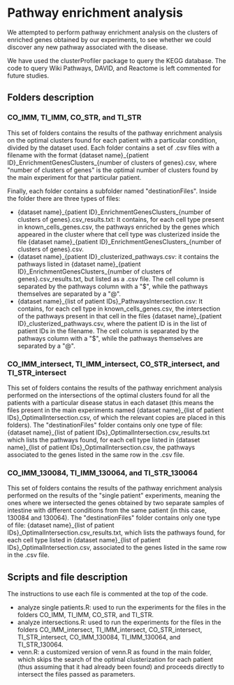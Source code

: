 # Pathway enrichment analysis
We attempted to perform pathway enrichment analysis on the clusters of enriched genes obtained by our experiments, to see whether we could discover any new pathway associated with the disease. 

We have used the clusterProfiler package to query the KEGG database. The code to query Wiki Pathways, DAVID, and Reactome is left commented for future studies.

## Folders description
### CO_IMM, TI_IMM, CO_STR, and TI_STR
This set of folders contains the results of the pathway enrichment analysis on the optimal clusters found for each patient with a particular condition, divided by the dataset used.
Each folder contains a set of .csv files with a filename with the format {dataset name}\_{patient ID}\_EnrichmentGenesClusters\_{number of clusters of genes}.csv, where "number of clusters of genes" is the optimal number of clusters found by the main experiment for that particular patient.

Finally, each folder contains a subfolder named "destinationFiles". Inside the folder there are three types of files: 
* {dataset name}\_{patient ID}\_EnrichmentGenesClusters\_{number of clusters of genes}.csv_results.txt: It contains, for each cell type present in known_cells_genes.csv, the pathways enriched by the genes which appeared in the cluster where that cell type was clusterized inside the file {dataset name}\_{patient ID}\_EnrichmentGenesClusters\_{number of clusters of genes}.csv.
* {dataset name}\_{patient ID}\_clusterized_pathways.csv: it contains the pathways listed in {dataset name}\_{patient ID}\_EnrichmentGenesClusters\_{number of clusters of genes}.csv_results.txt, but listed as a .csv file. The cell column is separated by the pathways column with a "$", while the pathways themselves are separated by a "@".
* {dataset name}\_{list of patient IDs}\_PathwaysIntersection.csv: It contains, for each cell type in known_cells_genes.csv, the intersection of the pathways present in that cell in the files {dataset name}\_{patient ID}\_clusterized_pathways.csv, where the patient ID is in the list of patient IDs in the filename. The cell column is separated by the pathways column with a "$", while the pathways themselves are separated by a "@".

### CO_IMM_intersect, TI_IMM_intersect, CO_STR_intersect, and TI_STR_intersect
This set of folders contains the results of the pathway enrichment analysis performed on the intersections of the optimal clusters found for all the patients with a particular disease status in each dataset (this means the files present in the main experiments named {dataset name}\_{list of patient IDs}_OptimalIntersection.csv, of which the relevant copies are placed in this folders). The "destinationFiles" folder contains only one type of file: {dataset name}\_{list of patient IDs}_OptimalIntersection.csv_results.txt which lists the pathways found, for each cell type listed in {dataset name}\_{list of patient IDs}\_OptimalIntersection.csv, the pathways associated to the genes listed in the same row in the .csv file.

### CO_IMM_130084, TI_IMM_130064, and TI_STR_130064
This set of folders contains the results of the pathway enrichment analysis performed on the results of the "single patient" experiments, meaning the ones where we intersected the genes obtained by two separate samples of intestine with different conditions from the same patient (in this case, 130084 and 130064). The "destinationFiles" folder contains only one type of file: {dataset name}\_{list of patient IDs}\_OptimalIntersection.csv_results.txt, which lists the pathways found, for each cell type listed in {dataset name}\_{list of patient IDs}\_OptimalIntersection.csv, associated to the genes listed in the same row in the .csv file.

## Scripts and file description
The instructions to use each file is commented at the top of the code.

* analyze single patients.R: used to run the experiments for the files in the folders CO_IMM, TI_IMM, CO_STR, and TI_STR.
* analyze intersections.R: used to run the experiments for the files in the folders CO_IMM_intersect, TI_IMM_intersect, CO_STR_intersect, TI_STR_intersect, CO_IMM_130084, TI_IMM_130064, and TI_STR_130064.
* venn.R: a customized version of venn.R as found in the main folder, which skips the search of the optimal clusterization for each patient (thus assuming that it had already been found) and proceeds directly to intersect the files passed as parameters.
